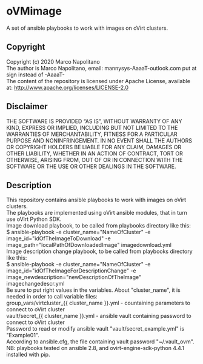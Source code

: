 oVMimage
================
A set of ansible playbooks to work with images on oVirt clusters.<br/>

## Copyright
Copyright (c) 2020 Marco Napolitano<br/>
The author is Marco Napolitano, email: mannysys-AaaaT-outlook.com put at sign instead of -AaaaT-<br/>
The content of the repository is licensed under Apache License, available at: http://www.apache.org/licenses/LICENSE-2.0

## Disclaimer
THE SOFTWARE IS PROVIDED “AS IS”, WITHOUT WARRANTY OF ANY KIND, EXPRESS OR IMPLIED, INCLUDING BUT NOT LIMITED TO THE WARRANTIES OF MERCHANTABILITY, FITNESS FOR A PARTICULAR PURPOSE AND NONINFRINGEMENT. IN NO EVENT SHALL THE AUTHORS OR COPYRIGHT HOLDERS BE LIABLE FOR ANY CLAIM, DAMAGES OR OTHER LIABILITY, WHETHER IN AN ACTION OF CONTRACT, TORT OR OTHERWISE, ARISING FROM, OUT OF OR IN CONNECTION WITH THE SOFTWARE OR THE USE OR OTHER DEALINGS IN THE SOFTWARE.

## Description
This repository contains ansible playbooks to work with images on oVirt clusters.<br/>
The playbooks are implemented using oVirt ansible modules, that in turn use oVirt Python SDK.<br/>
Image download playbook, to be called from playbooks directory like this:<br/>
$ ansible-playbook -e cluster_name="NameOfCluster" -e image_id="idOfTheImageToDownload" -e image_path="localPathOfDownloadedImage" imagedownload.yml<br/>
Image description change playbook, to be called from playbooks directory like this:<br/>
$ ansible-playbook -e cluster_name="NameOfCluster" -e image_id="idOfTheImageForDescriptionChange" -e image_newdescription="newDescriptionOfTheImage" imagechangedescr.yml<br/>
Be sure to put right values in the variables. About "cluster_name", it is needed in order to call variable files:<br/>
group_vars/virtcluster_{{ cluster_name }}.yml - countaining parameters to connect to oVirt cluster<br/>
vault/secret_{{ cluster_name }}.yml - ansible vault containing password to connect to oVirt cluster<br/>
Password to read or modify ansible vault "vault/secret_example.yml" is "Example01".<br/>
According to ansible.cfg, the file containing vault password "~/.vault_ovm".<br/>
NB: playbooks tested on ansible 2.8, and ovirt-engine-sdk-python 4.4.1 installed with pip.<br/>
